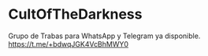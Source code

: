 # CultOfTheDarkness
Grupo de Trabas para WhatsApp y Telegram ya disponible.
https://t.me/+bdwqJGK4VcBhMWY0
